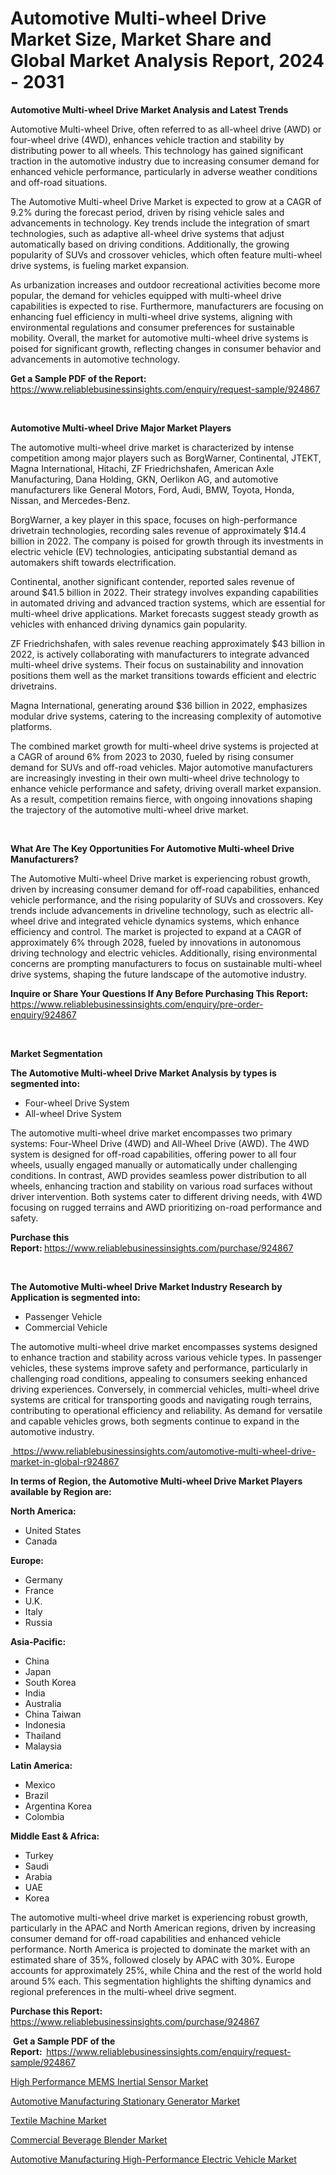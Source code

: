 <p><h1>Automotive Multi-wheel Drive Market Size, Market Share and Global Market Analysis Report, 2024 - 2031</h1></p><p><strong>Automotive Multi-wheel Drive Market Analysis and Latest Trends</strong></p>
<p><p>Automotive Multi-wheel Drive, often referred to as all-wheel drive (AWD) or four-wheel drive (4WD), enhances vehicle traction and stability by distributing power to all wheels. This technology has gained significant traction in the automotive industry due to increasing consumer demand for enhanced vehicle performance, particularly in adverse weather conditions and off-road situations. </p><p>The Automotive Multi-wheel Drive Market is expected to grow at a CAGR of 9.2% during the forecast period, driven by rising vehicle sales and advancements in technology. Key trends include the integration of smart technologies, such as adaptive all-wheel drive systems that adjust automatically based on driving conditions. Additionally, the growing popularity of SUVs and crossover vehicles, which often feature multi-wheel drive systems, is fueling market expansion.</p><p>As urbanization increases and outdoor recreational activities become more popular, the demand for vehicles equipped with multi-wheel drive capabilities is expected to rise. Furthermore, manufacturers are focusing on enhancing fuel efficiency in multi-wheel drive systems, aligning with environmental regulations and consumer preferences for sustainable mobility. Overall, the market for automotive multi-wheel drive systems is poised for significant growth, reflecting changes in consumer behavior and advancements in automotive technology.</p></p>
<p><strong>Get a Sample PDF of the Report:&nbsp;</strong> <a href="https://www.reliablebusinessinsights.com/enquiry/request-sample/924867?utm_campaign=39&utm_medium=2&utm_source=Github&utm_content=ia&utm_term=02102024&utm_id=automotive-multi-wheel-drive">https://www.reliablebusinessinsights.com/enquiry/request-sample/924867</a></p>
<p>&nbsp;</p>
<p><strong>Automotive Multi-wheel Drive Major Market Players</strong></p>
<p><p>The automotive multi-wheel drive market is characterized by intense competition among major players such as BorgWarner, Continental, JTEKT, Magna International, Hitachi, ZF Friedrichshafen, American Axle Manufacturing, Dana Holding, GKN, Oerlikon AG, and automotive manufacturers like General Motors, Ford, Audi, BMW, Toyota, Honda, Nissan, and Mercedes-Benz.</p><p>BorgWarner, a key player in this space, focuses on high-performance drivetrain technologies, recording sales revenue of approximately $14.4 billion in 2022. The company is poised for growth through its investments in electric vehicle (EV) technologies, anticipating substantial demand as automakers shift towards electrification. </p><p>Continental, another significant contender, reported sales revenue of around $41.5 billion in 2022. Their strategy involves expanding capabilities in automated driving and advanced traction systems, which are essential for multi-wheel drive applications. Market forecasts suggest steady growth as vehicles with enhanced driving dynamics gain popularity.</p><p>ZF Friedrichshafen, with sales revenue reaching approximately $43 billion in 2022, is actively collaborating with manufacturers to integrate advanced multi-wheel drive systems. Their focus on sustainability and innovation positions them well as the market transitions towards efficient and electric drivetrains.</p><p>Magna International, generating around $36 billion in 2022, emphasizes modular drive systems, catering to the increasing complexity of automotive platforms. </p><p>The combined market growth for multi-wheel drive systems is projected at a CAGR of around 6% from 2023 to 2030, fueled by rising consumer demand for SUVs and off-road vehicles. Major automotive manufacturers are increasingly investing in their own multi-wheel drive technology to enhance vehicle performance and safety, driving overall market expansion. As a result, competition remains fierce, with ongoing innovations shaping the trajectory of the automotive multi-wheel drive market.</p></p>
<p>&nbsp;</p>
<p><strong>What Are The Key Opportunities For Automotive Multi-wheel Drive Manufacturers?</strong></p>
<p><p>The Automotive Multi-wheel Drive market is experiencing robust growth, driven by increasing consumer demand for off-road capabilities, enhanced vehicle performance, and the rising popularity of SUVs and crossovers. Key trends include advancements in driveline technology, such as electric all-wheel drive and integrated vehicle dynamics systems, which enhance efficiency and control. The market is projected to expand at a CAGR of approximately 6% through 2028, fueled by innovations in autonomous driving technology and electric vehicles. Additionally, rising environmental concerns are prompting manufacturers to focus on sustainable multi-wheel drive systems, shaping the future landscape of the automotive industry.</p></p>
<p><strong>Inquire or Share Your Questions If Any Before Purchasing This Report:</strong> <a href="https://www.reliablebusinessinsights.com/enquiry/pre-order-enquiry/924867?utm_campaign=39&utm_medium=2&utm_source=Github&utm_content=ia&utm_term=02102024&utm_id=automotive-multi-wheel-drive">https://www.reliablebusinessinsights.com/enquiry/pre-order-enquiry/924867</a></p>
<p>&nbsp;</p>
<p><strong>Market Segmentation</strong></p>
<p><strong>The Automotive Multi-wheel Drive Market Analysis by types is segmented into:</strong></p>
<p><ul><li>Four-wheel Drive System</li><li>All-wheel Drive System</li></ul></p>
<p><p>The automotive multi-wheel drive market encompasses two primary systems: Four-Wheel Drive (4WD) and All-Wheel Drive (AWD). The 4WD system is designed for off-road capabilities, offering power to all four wheels, usually engaged manually or automatically under challenging conditions. In contrast, AWD provides seamless power distribution to all wheels, enhancing traction and stability on various road surfaces without driver intervention. Both systems cater to different driving needs, with 4WD focusing on rugged terrains and AWD prioritizing on-road performance and safety.</p></p>
<p><strong>Purchase this Report:&nbsp;</strong><a href="https://www.reliablebusinessinsights.com/purchase/924867?utm_campaign=39&utm_medium=2&utm_source=Github&utm_content=ia&utm_term=02102024&utm_id=automotive-multi-wheel-drive">https://www.reliablebusinessinsights.com/purchase/924867</a></p>
<p>&nbsp;</p>
<p><strong>The Automotive Multi-wheel Drive Market Industry Research by Application is segmented into:</strong></p>
<p><ul><li>Passenger Vehicle</li><li>Commercial Vehicle</li></ul></p>
<p><p>The automotive multi-wheel drive market encompasses systems designed to enhance traction and stability across various vehicle types. In passenger vehicles, these systems improve safety and performance, particularly in challenging road conditions, appealing to consumers seeking enhanced driving experiences. Conversely, in commercial vehicles, multi-wheel drive systems are critical for transporting goods and navigating rough terrains, contributing to operational efficiency and reliability. As demand for versatile and capable vehicles grows, both segments continue to expand in the automotive industry.</p></p>
<p><a href="https://www.reliablebusinessinsights.com/automotive-multi-wheel-drive-market-in-global-r924867?utm_campaign=39&utm_medium=2&utm_source=Github&utm_content=ia&utm_term=02102024&utm_id=automotive-multi-wheel-drive">&nbsp;https://www.reliablebusinessinsights.com/automotive-multi-wheel-drive-market-in-global-r924867</a></p>
<p><strong>In terms of Region, the Automotive Multi-wheel Drive Market Players available by Region are:</strong></p>
<p>
    <p> <strong> North America: </strong>
        <ul>
            <li>United States</li>
            <li>Canada</li>
        </ul>
        </p> 
    <p> <strong> Europe: </strong>
        <ul>
            <li>Germany</li>
            <li>France</li>
            <li>U.K.</li>
            <li>Italy</li>
            <li>Russia</li>
        </ul>
        </p> 
    <p> <strong> Asia-Pacific: </strong>
        <ul>
            <li>China</li>
            <li>Japan</li>
            <li>South Korea</li>
            <li>India</li>
            <li>Australia</li>
            <li>China Taiwan</li>
            <li>Indonesia</li>
            <li>Thailand</li>
            <li>Malaysia</li>
        </ul>
        </p> 
    <p> <strong> Latin America: </strong>
        <ul>
            <li>Mexico</li>
            <li>Brazil</li>
            <li>Argentina Korea</li>
            <li>Colombia</li>
        </ul>
        </p> 
    <p> <strong> Middle East & Africa: </strong>
        <ul>
            <li>Turkey</li>
            <li>Saudi</li>
            <li>Arabia</li>
            <li>UAE</li>
            <li>Korea</li>
        </ul>
    </p>
    </p>
<p><p>The automotive multi-wheel drive market is experiencing robust growth, particularly in the APAC and North American regions, driven by increasing consumer demand for off-road capabilities and enhanced vehicle performance. North America is projected to dominate the market with an estimated share of 35%, followed closely by APAC with 30%. Europe accounts for approximately 25%, while China and the rest of the world hold around 5% each. This segmentation highlights the shifting dynamics and regional preferences in the multi-wheel drive segment.</p></p>
<p><strong>Purchase this Report: </strong><a href="https://www.reliablebusinessinsights.com/purchase/924867?utm_campaign=39&utm_medium=2&utm_source=Github&utm_content=ia&utm_term=02102024&utm_id=automotive-multi-wheel-drive">https://www.reliablebusinessinsights.com/purchase/924867</a></p>
<p>&nbsp;<strong>Get a Sample PDF of the Report:&nbsp;&nbsp;</strong><a href="https://www.reliablebusinessinsights.com/enquiry/request-sample/924867?utm_campaign=39&utm_medium=2&utm_source=Github&utm_content=ia&utm_term=02102024&utm_id=automotive-multi-wheel-drive">https://www.reliablebusinessinsights.com/enquiry/request-sample/924867</a></p>
<p><strong></strong></p>
<p><p><a href="https://issuu.com/reportprime-2/docs/high-performance-mems-inertial-sens_886f0e880039bb?utm_campaign=39&utm_medium=2&utm_source=Github&utm_content=ia&utm_term=02102024&utm_id=automotive-multi-wheel-drive">High Performance MEMS Inertial Sensor Market</a></p><p><a href="https://github.com/eustaciaism/Market-Research-Report-List-1/blob/main/automotive-manufacturing-stationary-generator-market.md?utm_campaign=39&utm_medium=2&utm_source=Github&utm_content=ia&utm_term=02102024&utm_id=automotive-multi-wheel-drive">Automotive Manufacturing Stationary Generator Market</a></p><p><a href="https://www.linkedin.com/pulse/global-textile-machine-market-analysis-trends-forecasts-growth-l47pf?utm_campaign=39&utm_medium=2&utm_source=Github&utm_content=ia&utm_term=02102024&utm_id=automotive-multi-wheel-drive">Textile Machine Market</a></p><p><a href="https://www.linkedin.com/pulse/driving-market-forces-commercial-beverage-blender-trends-future-saiif?utm_campaign=39&utm_medium=2&utm_source=Github&utm_content=ia&utm_term=02102024&utm_id=automotive-multi-wheel-drive">Commercial Beverage Blender Market</a></p><p><a href="https://github.com/DenisePatterson586/Market-Research-Report-List-1/blob/main/automotive-manufacturing-high-performance-electric-vehicle-market.md?utm_campaign=39&utm_medium=2&utm_source=Github&utm_content=ia&utm_term=02102024&utm_id=automotive-multi-wheel-drive">Automotive Manufacturing High-Performance Electric Vehicle Market</a></p></p>